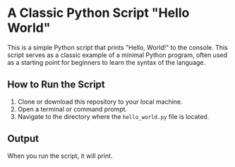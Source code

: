# A Classic Python Script "Hello World"

This is a simple Python script that prints "Hello, World!" to the console. This script serves as a classic example of a minimal Python program, often used as a starting point for beginners to learn the syntax of the language.

## How to Run the Script

1. Clone or download this repository to your local machine.
2. Open a terminal or command prompt.
3. Navigate to the directory where the `hello_world.py` file is located.

## Output
When you run the script, it will print.
